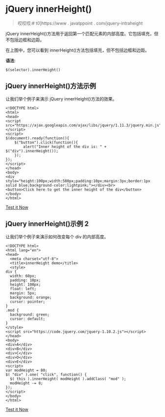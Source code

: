 # jQuery innerHeight()

> 哎哎哎:# t0]https://www . javatppoint . com/jquery-intraheight

jQuery innerHeight()方法用于返回第一个匹配元素的内部高度。它包括填充，但不包括边框和边距。

在上图中，您可以看到 innerHeight()方法包括填充，但不包括边框和边距。

**语法**:

```
$(selector).innerHeight()

```

## jQuery innerHeight()方法示例

让我们举个例子来演示 jQuery innerHeight()方法的效果。

```
<!DOCTYPE html>
<html>
<head>
<script src="https://ajax.googleapis.com/ajax/libs/jquery/1.11.3/jquery.min.js"></script>
<script>
$(document).ready(function(){
    $("button").click(function(){
        alert("Inner height of the div is: " + $("div").innerHeight());
    });
});
</script>
</head>
<body>
<div style="height:100px;width:500px;padding:10px;margin:3px;border:1px solid blue;background-color:lightpink;"></div><br>
<button>Click here to get the inner height of the div</button>
</body>
</html>

```

[Test it Now](https://www.javatpoint.com/oprweb/test.jsp?filename=jqueryinnerHeight1)

## jQuery innerHeight()示例 2

让我们举个例子来演示如何改变每个 div 的内部高度。

```
<!DOCTYPE html>
<html lang="en">
<head>
  <meta charset="utf-8">
  <title>innerHeight demo</title>
  <style>
div {
  width: 60px;
  padding: 10px;
  height: 100px;
  float: left;
  margin: 5px;
  background: orange;
  cursor: pointer;
}
.mod {
  background: green;
  cursor: default;
}
</style>
<script src="https://code.jquery.com/jquery-1.10.2.js"></script>
</head>
<body>
<div>A</div>
<div>B</div>
<div>C</div>
<div>D</div>
<div>E</div>
<script>
var modHeight = 80;
$( "div" ).one( "click", function() {
  $( this ).innerHeight( modHeight ).addClass( "mod" );
  modHeight -= 8;
});
</script>
</body>
</html>

```

[Test it Now](https://www.javatpoint.com/oprweb/test.jsp?filename=jqueryinnerHeight2)